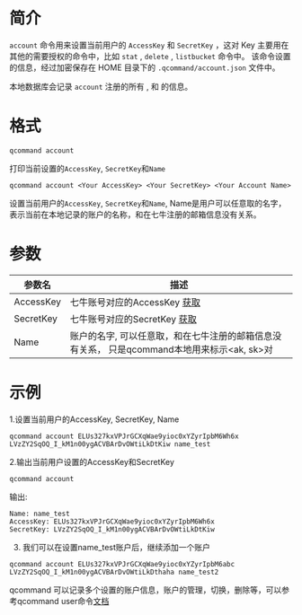 # 简介

`account` 命令用来设置当前用户的 `AccessKey` 和 `SecretKey` ，这对 Key 主要用在其他的需要授权的命令中，比如 `stat` , `delete` , `listbucket` 命令中。
该命令设置的信息，经过加密保存在 HOME 目录下的 `.qcommand/account.json` 文件中。

本地数据库会记录 `account` 注册的所有 <AccessKey> ,  <SecretKey>  和 <Name> 的信息。
# 格式

```
qcommand account
``` 

打印当前设置的`AccessKey`, `SecretKey`和`Name`

```
qcommand account <Your AccessKey> <Your SecretKey> <Your Account Name>
``` 

设置当前用户的`AccessKey`, `SecretKey`和`Name`, Name是用户可以任意取的名字，表示当前在本地记录的账户的名称，和在七牛注册的邮箱信息没有关系。

# 参数

|参数名|描述|
|--------|--------|
|AccessKey|七牛账号对应的AccessKey [获取](https://portal.qiniu.com/user/key)|
|SecretKey|七牛账号对应的SecretKey [获取](https://portal.qiniu.com/user/key)|
|Name|账户的名字, 可以任意取，和在七牛注册的邮箱信息没有关系， 只是qcommand本地用来标示<ak, sk>对 |

# 示例

1.设置当前用户的AccessKey, SecretKey, Name

```
qcommand account ELUs327kxVPJrGCXqWae9yioc0xYZyrIpbM6Wh6x LVzZY2SqOQ_I_kM1n00ygACVBArDvOWtiLkDtKiw name_test
```

2.输出当前用户设置的AccessKey和SecretKey

```
qcommand account
```
输出:

```
Name: name_test
AccessKey: ELUs327kxVPJrGCXqWae9yioc0xYZyrIpbM6Wh6x
SecretKey: LVzZY2SqOQ_I_kM1n00ygACVBArDvOWtiLkDtKiw
```

3. 我们可以在设置name_test账户后，继续添加一个账户

```
qcommand account ELUs327kxVPJrGCXqWae9yioc0xYZyrIpbM6abc LVzZY2SqOQ_I_kM1n00ygACVBArDvOWtiLkDthaha name_test2
```
qcommand 可以记录多个设置的账户信息，账户的管理，切换，删除等，可以参考qcommand user命令[文档](docs/user.md)
